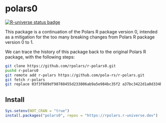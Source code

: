 
<!-- README.md is generated from README.Rmd. Please edit that file -->

# polars0

<!-- badges: start -->

[![R-universe status
badge](https://rpolars.r-universe.dev/badges/polars0)](https://rpolars.r-universe.dev)
<!-- badges: end -->

This package is a continuation of the Polars R package version 0,
intended as a mitigation for the too many breaking changes from Polars R
package version 0 to 1.

We can trace the history of this package back to the original Polars R
package, with the following steps:

``` sh
git clone https://github.com/rpolars/r-polars0.git
pushd r-polars0
git remote add r-polars https://github.com/pola-rs/r-polars.git
git fetch r-polars
git replace 03f3f689df98788455d233806ab9a5e984bc35f2 a37bc3422d1a0d334b068cdf137b5ee77e210163
```

## Install

``` r
Sys.setenv(NOT_CRAN = "true")
install.packages("polars0", repos = "https://rpolars.r-universe.dev")
```
